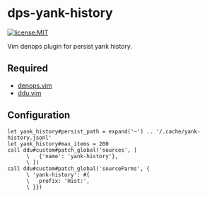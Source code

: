 # dps-yank-history

[![license:MIT](https://img.shields.io/github/license/Milly/dps-yank-history?style=flat-square)](LICENSE)

Vim denops plugin for persist yank history.

## Required

- [denops.vim](https://github.com/vim-denops/denops.vim)
- [ddu.vim](https://github.com/Shougo/ddu.vim)

## Configuration

```vim
let yank_history#persist_path = expand('~') .. '/.cache/yank-history.jsonl'
let yank_history#max_items = 200
call ddu#custom#patch_global('sources', [
      \   {'name': 'yank-history'},
      \ ])
call ddu#custom#patch_global('sourceParms', {
      \ 'yank-history': #{
      \   prefix: 'Hist:',
      \ }})
```
